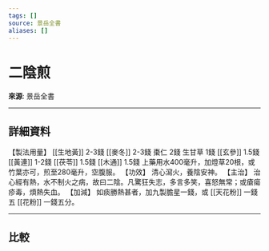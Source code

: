 ```yaml
---
tags: []
source: 景岳全書
aliases: []
---
```


# 二陰煎

**來源**: 景岳全書  

---

## 詳細資料
【製法用量】 [[生地黃]] 2-3錢 [[麥冬]] 2-3錢
棗仁
2錢
生甘草
1錢 [[玄參]] 1.5錢 [[黃連]] 1-2錢 [[茯苓]] 1.5錢 [[木通]] 1.5錢
上藥用水400毫升，加燈草20根，或竹葉亦可，煎至280毫升，空腹服。
【功效】
清心瀉火，養陰安神。
【主治】
治心經有熱，水不制火之病，故曰二陰。凡驚狂失志，多言多笑，喜怒無常；或瘡瘍疹毒，煩熱失血。
【加減】
如痰勝熱甚者，加九製膽星一錢，或 [[天花粉]] 一錢五 [[花粉]] 一錢五分。

---

## 比較

